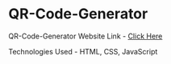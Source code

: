 <!DOCTYPE html>
<html>
<body>

<h1>QR-Code-Generator</h1>

<p>
  QR-Code-Generator Website Link - <a href="https://aviksaharoy.github.io/QR-Code-Generator/">Click Here</a>
</p>

<p>Technologies Used - HTML, CSS, JavaScript</p>

</body>
</html>
